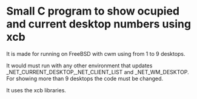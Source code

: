 # Small C program to show ocupied and current desktop numbers using xcb

It is made for running on FreeBSD with cwm using from 1 to 9 desktops.

It would must run with any other environment that updates _NET_CURRENT_DESKTOP,_NET_CLIENT_LIST and _NET_WM_DESKTOP. For showing more than 9 desktops the code must be changed.

It uses the xcb libraries.
